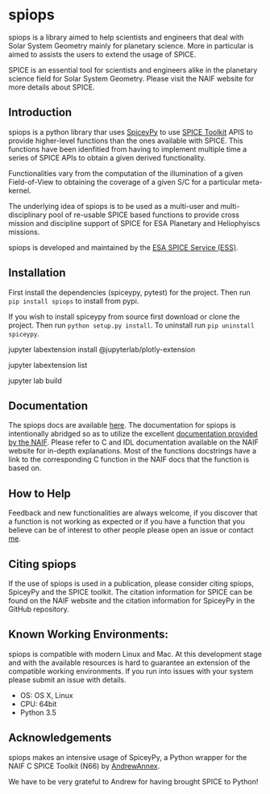 spiops
======

spiops is a library aimed to help scientists and engineers that deal with 
Solar System Geometry mainly for planetary science. More in particular is 
aimed to assists the users to extend the usage of SPICE.

SPICE is an essential tool for scientists and engineers alike in the 
planetary science field for Solar System Geometry. Please visit the NAIF 
website  for more details about SPICE.
 

Introduction
------------

spiops is a python library thar uses [SpiceyPy](https://github.com/AndrewAnnex/SpiceyPy) to use [SPICE Toolkit](https://naif.jpl.nasa.gov/naif/>) APIS to provide higher-level functions than the ones available 
with SPICE. This functions have been idenfitied from having to implement 
multiple time a series of SPICE APIs to obtain a given derived functionality.

Functionalities vary from the computation of the illumination of a given 
Field-of-View to obtaining the coverage of a given S/C for a particular 
meta-kernel.

The underlying idea of spiops is to be used as a multi-user and 
multi-disciplinary pool of re-usable SPICE based functions to provide cross 
mission and discipline support of SPICE for ESA Planetary and Heliophyiscs 
missions. 

spiops is developed and maintained by the [ESA SPICE Service (ESS)](https://spice.esac.esa.int).


Installation
------------

First install the dependencies (spiceypy, pytest) for the project. Then
run ``pip install spiops`` to install from pypi.

If you wish to install spiceypy from source first download or clone the project. Then run ``python setup.py install``.
To uninstall run ``pip uninstall spiceypy``.

jupyter labextension install @jupyterlab/plotly-extension

jupyter labextension list

jupyter lab build

Documentation
-------------

The spiops docs are available [here](ftp://spiftp.esac.esa.int/spiops/html/index.html).
The documentation for spiops is intentionally abridged so as to utilize the 
excellent [documentation provided by the
NAIF](http://naif.jpl.nasa.gov/pub/naif/toolkit_docs/C/index.html).
Please refer to C and IDL documentation available on the NAIF website
for in-depth explanations. Most of the functions docstrings have a 
link to the
corresponding C function in the NAIF docs that the function is based on.

How to Help
-----------

Feedback and new functionalities are always welcome, if you discover that a 
function is not 
working as expected or if you have a function that you believe can be of 
interest to other people please open an issue or contact [me](marc.costa@esa.int).

Citing spiops
--------------

If the use of spiops is used in a publication, please consider
citing spiops, SpiceyPy and the SPICE toolkit. The citation information
for SPICE can be found on the NAIF website and the citation information for 
SpiceyPy in the GitHub repository.



Known Working Environments:
---------------------------

spiops is compatible with modern Linux and Mac. At this development stage and
with the available resources is hard to guarantee an extension of the 
compatible working environments. If you run into issues with your system 
please submit an issue with details. 

- OS: OS X, Linux
- CPU: 64bit
- Python 3.5

Acknowledgements
----------------

spiops makes an intensive usage of SpiceyPy, a Python wrapper for the 
NAIF C SPICE Toolkit (N66) by [AndrewAnnex](https://github.com/AndrewAnnex/).

We have to be very grateful to Andrew for having brought SPICE to Python!
